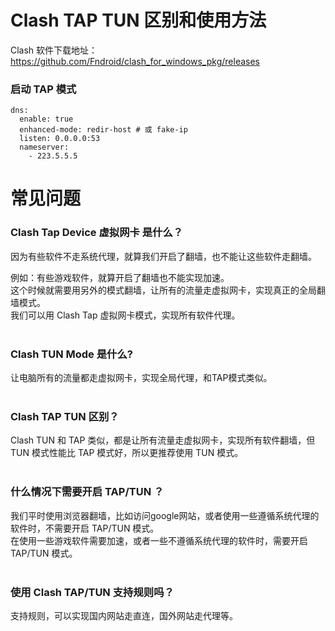 # Clash TAP TUN 区别和使用方法

Clash 软件下载地址：https://github.com/Fndroid/clash_for_windows_pkg/releases

### 启动 TAP 模式

    dns:
      enable: true
      enhanced-mode: redir-host # 或 fake-ip
      listen: 0.0.0.0:53
      nameserver:
        - 223.5.5.5
        
# 常见问题
### Clash Tap Device 虚拟网卡 是什么？
因为有些软件不走系统代理，就算我们开启了翻墙，也不能让这些软件走翻墙。<br>

例如：有些游戏软件，就算开启了翻墙也不能实现加速。<br>
这个时候就需要用另外的模式翻墙，让所有的流量走虚拟网卡，实现真正的全局翻墙模式。<br>
我们可以用 Clash Tap 虚拟网卡模式，实现所有软件代理。<br><br>

### Clash TUN Mode 是什么?
让电脑所有的流量都走虚拟网卡，实现全局代理，和TAP模式类似。<br><br>

### Clash TAP TUN 区别？
Clash TUN 和 TAP 类似，都是让所有流量走虚拟网卡，实现所有软件翻墙，但TUN 模式性能比 TAP 模式好，所以更推荐使用 TUN 模式。<br><br>

### 什么情况下需要开启 TAP/TUN ？
我们平时使用浏览器翻墙，比如访问google网站，或者使用一些遵循系统代理的软件时，不需要开启 TAP/TUN 模式。<br>
在使用一些游戏软件需要加速，或者一些不遵循系统代理的软件时，需要开启 TAP/TUN 模式。 <br><br>

### 使用 Clash TAP/TUN 支持规则吗？
支持规则，可以实现国内网站走直连，国外网站走代理等。<br><br>
